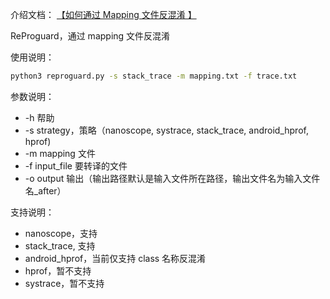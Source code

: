 介绍文档： [【如何通过 Mapping 文件反混淆 】](https://blog.csdn.net/beijing2008lm/article/details/106797824)

ReProguard，通过 mapping 文件反混淆

使用说明：
```bash
python3 reproguard.py -s stack_trace -m mapping.txt -f trace.txt
```

参数说明：
* -h 帮助
* -s strategy，策略（nanoscope, systrace, stack_trace, android_hprof, hprof)
* -m mapping 文件
* -f input_file 要转译的文件
* -o output 输出（输出路径默认是输入文件所在路径，输出文件名为输入文件名_after）

支持说明：
* nanoscope，支持
* stack_trace, 支持
* android_hprof，当前仅支持 class 名称反混淆
* hprof，暂不支持
* systrace，暂不支持
